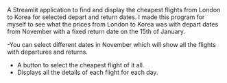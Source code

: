 A Streamlit application to find and display the cheapest flights from London to Korea for selected depart and return dates. 
I made this program for myself to see what the prices from London to Korea was with depart dates from November with a fixed return date on the 15th of January. 


-You can select different dates in November which will show all the flights with departures and returns.
- A button to select the cheapest flight of it all.
- Displays all the details of each flight for each day.
  


